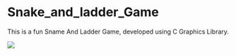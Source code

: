 # Snake_and_ladder_Game

This is a fun Sname And Ladder Game, developed using C Graphics Library.

<img src="image/1.png">
